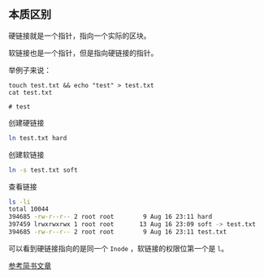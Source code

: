 ## 本质区别

硬链接就是一个指针，指向一个实际的区块。

软链接也是一个指针，但是指向硬链接的指针。

举例子来说：

```shell
touch test.txt && echo "test" > test.txt
cat test.txt

# test
```

创建硬链接

```sh
ln test.txt hard
```

创建软链接

```sh
ln -s test.txt soft
```

查看链接

```sh
ls -li
total 10044
394685 -rw-r--r-- 2 root root        9 Aug 16 23:11 hard
397459 lrwxrwxrwx 1 root root       13 Aug 16 23:09 soft -> test.txt
394685 -rw-r--r-- 2 root root        9 Aug 16 23:11 test.txt
```

可以看到硬链接指向的是同一个 `Inode` ，软链接的权限位第一个是 `l`。

[参考简书文章](https://www.jianshu.com/p/dde6a01c4094)